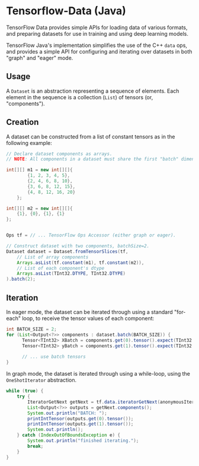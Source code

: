 Tensorflow-Data (Java)
==

TensorFlow Data provides simple APIs for loading data of various formats, and preparing
datasets for use in training and using deep learning models.

TensorFlow Java's implementation simplifies the use of the C++ `data` ops, and provides
a simple API for configuring and iterating over datasets in both "graph" and "eager" mode.

Usage
--

A `Dataset` is an abstraction representing a sequence of elements. 
Each element in the sequence is a collection (`List`) of tensors (or, "components").

Creation
-
A dataset can be constructed from a list of constant tensors as in
the following example:

```java
// Declare dataset components as arrays.
// NOTE: All components in a dataset must share the first "batch" dimension.

int[][] m1 = new int[][]{
        {1, 2, 3, 4, 5},
        {2, 4, 6, 8, 10},
        {3, 6, 8, 12, 15},
        {4, 8, 12, 16, 20}
    };

int[][] m2 = new int[][]{
    {1}, {0}, {1}, {1}
};


Ops tf = // ... TensorFlow Ops Accessor (either graph or eager).

// Construct dataset with two components, batchSize=2.
Dataset dataset = Dataset.fromTensorSlices(tf,
    // List of array components
    Arrays.asList(tf.constant(m1), tf.constant(m2)),
    // List of each component's dtype
    Arrays.asList(TInt32.DTYPE, TInt32.DTYPE)
).batch(2);
```

Iteration
--

In eager mode, the dataset can be iterated through using a standard 
"for-each" loop, to receive the tensor values of each component:

```java
int BATCH_SIZE = 2;
for (List<Output<?>> components : dataset.batch(BATCH_SIZE)) {
      Tensor<TInt32> XBatch = components.get(0).tensor().expect(TInt32.DTYPE);
      Tensor<TInt32> yBatch = components.get(1).tensor().expect(TInt32.DTYPE);
      
      // ... use batch tensors
}
```

In graph mode, the dataset is iterated through using a while-loop, 
using the `OneShotIterator` abstraction.

```java
while (true) {
    try {
        IteratorGetNext getNext = tf.data.iteratorGetNext(anonymousIter.handle(), outputTypes, outputShapes);
        List<Output<?>> outputs = getNext.components();
        System.out.println("BATCH: ");
        printIntTensor(outputs.get(0).tensor());
        printIntTensor(outputs.get(1).tensor());
        System.out.println();
    } catch (IndexOutOfBoundsException e) {
        System.out.println("finished iterating.");
        break;
    }
}
```